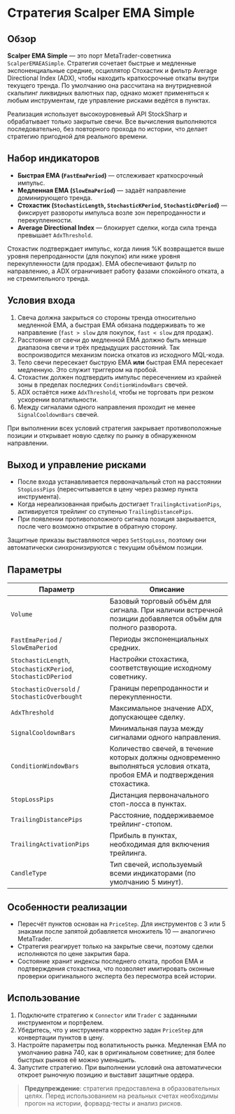 # Стратегия Scalper EMA Simple

## Обзор

**Scalper EMA Simple** — это порт MetaTrader-советника `ScalperEMAEASimple`. Стратегия сочетает быстрые и медленные экспоненциальные средние, осциллятор Стохастик и фильтр Average Directional Index (ADX), чтобы находить краткосрочные откаты внутри текущего тренда. По умолчанию она рассчитана на внутридневной скальпинг ликвидных валютных пар, однако может применяться к любым инструментам, где управление рисками ведётся в пунктах.

Реализация использует высокоуровневый API StockSharp и обрабатывает только закрытые свечи. Все вычисления выполняются последовательно, без повторного прохода по истории, что делает стратегию пригодной для реального времени.

## Набор индикаторов

- **Быстрая EMA (`FastEmaPeriod`)** — отслеживает краткосрочный импульс.
- **Медленная EMA (`SlowEmaPeriod`)** — задаёт направление доминирующего тренда.
- **Стохастик (`StochasticLength`, `StochasticKPeriod`, `StochasticDPeriod`)** — фиксирует развороты импульса возле зон перепроданности и перекупленности.
- **Average Directional Index** — блокирует сделки, когда сила тренда превышает `AdxThreshold`.

Стохастик подтверждает импульс, когда линия %K возвращается выше уровня перепроданности (для покупок) или ниже уровня перекупленности (для продаж). EMA обеспечивают фильтр по направлению, а ADX ограничивает работу фазами спокойного отката, а не стремительного тренда.

## Условия входа

1. Свеча должна закрыться со стороны тренда относительно медленной EMA, а быстрая EMA обязана поддерживать то же направление (`fast > slow` для покупок, `fast < slow` для продаж).
2. Расстояние от свечи до медленной EMA должно быть меньше диапазона свечи и трёх предыдущих расстояний. Так воспроизводится механизм поиска откатов из исходного MQL-кода.
3. Тело свечи пересекает быструю EMA **или** быстрая EMA пересекает медленную. Это служит триггером на пробой.
4. Стохастик должен подтвердить импульс пересечением из крайней зоны в пределах последних `ConditionWindowBars` свечей.
5. ADX остаётся ниже `AdxThreshold`, чтобы не торговать при резком ускорении волатильности.
6. Между сигналами одного направления проходит не менее `SignalCooldownBars` свечей.

При выполнении всех условий стратегия закрывает противоположные позиции и открывает новую сделку по рынку в обнаруженном направлении.

## Выход и управление рисками

- После входа устанавливается первоначальный стоп на расстоянии `StopLossPips` (пересчитывается в цену через размер пункта инструмента).
- Когда нереализованная прибыль достигает `TrailingActivationPips`, активируется трейлинг со ступенью `TrailingDistancePips`.
- При появлении противоположного сигнала позиция закрывается, после чего возможно открытие в обратную сторону.

Защитные приказы выставляются через `SetStopLoss`, поэтому они автоматически синхронизируются с текущим объёмом позиции.

## Параметры

| Параметр | Описание |
|----------|----------|
| `Volume` | Базовый торговый объём для сигнала. При наличии встречной позиции добавляется объём для полного разворота. |
| `FastEmaPeriod` / `SlowEmaPeriod` | Периоды экспоненциальных средних. |
| `StochasticLength`, `StochasticKPeriod`, `StochasticDPeriod` | Настройки стохастика, соответствующие исходному советнику. |
| `StochasticOversold` / `StochasticOverbought` | Границы перепроданности и перекупленности. |
| `AdxThreshold` | Максимальное значение ADX, допускающее сделку. |
| `SignalCooldownBars` | Минимальная пауза между сигналами одного направления. |
| `ConditionWindowBars` | Количество свечей, в течение которых должны одновременно выполняться условия отката, пробоя EMA и подтверждения стохастика. |
| `StopLossPips` | Дистанция первоначального стоп-лосса в пунктах. |
| `TrailingDistancePips` | Расстояние, поддерживаемое трейлинг-стопом. |
| `TrailingActivationPips` | Прибыль в пунктах, необходимая для включения трейлинга. |
| `CandleType` | Тип свечей, используемый всеми индикаторами (по умолчанию 5 минут). |

## Особенности реализации

- Пересчёт пунктов основан на `PriceStep`. Для инструментов с 3 или 5 знаками после запятой добавляется множитель 10 — аналогично MetaTrader.
- Стратегия реагирует только на закрытые свечи, поэтому сделки исполняются по цене закрытия бара.
- Состояние хранит индексы последнего отката, пробоя EMA и подтверждения стохастика, что позволяет имитировать оконные проверки оригинального эксперта без пересмотра всей истории.

## Использование

1. Подключите стратегию к `Connector` или `Trader` с заданными инструментом и портфелем.
2. Убедитесь, что у инструмента корректно задан `PriceStep` для конвертации пунктов в цену.
3. Настройте параметры под волатильность рынка. Медленная EMA по умолчанию равна 740, как в оригинальном советнике; для более быстрых рынков её можно уменьшить.
4. Запустите стратегию. При выполнении условий она автоматически откроет рыночную позицию и выставит защитные ордера.

> **Предупреждение**: стратегия предоставлена в образовательных целях. Перед использованием на реальных счетах необходимы прогон на истории, форвард-тесты и анализ рисков.
